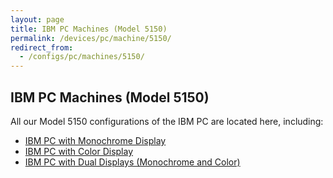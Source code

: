 ```yaml
---
layout: page
title: IBM PC Machines (Model 5150)
permalink: /devices/pc/machine/5150/
redirect_from:
  - /configs/pc/machines/5150/
---
```


IBM PC Machines (Model 5150)
---

All our Model 5150 configurations of the IBM PC are located here, including:

* [IBM PC with Monochrome Display](/devices/pc/machine/5150/mda/)
* [IBM PC with Color Display](/devices/pc/machine/5150/cga/)
* [IBM PC with Dual Displays (Monochrome and Color)](/devices/pc/machine/5150/dual/64kb/)
